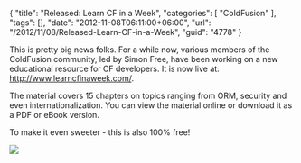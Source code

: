 {
	"title": "Released: Learn CF in a Week",
	"categories": [
		"ColdFusion"
	],
	"tags": [],
	"date": "2012-11-08T06:11:00+06:00",
	"url": "/2012/11/08/Released-Learn-CF-in-a-Week",
	"guid": "4778"
}

This is pretty big news folks. For a while now, various members of the ColdFusion community, led by Simon Free, have been working on a new educational resource for CF developers. It is now live at: <a href="http://www.learncfinaweek.com/">http://www.learncfinaweek.com/</a>. 

The material covers 15 chapters on topics ranging from ORM, security and even internationalization. You can view the material online or download it as a PDF or eBook version.

To make it even sweeter - this is also 100% free!

<img src="http://www.raymondcamden.com/images/logo_white.png" />